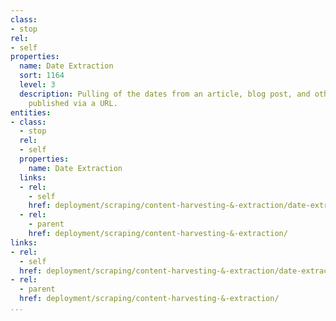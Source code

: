```yaml
---
class:
- stop
rel:
- self
properties:
  name: Date Extraction
  sort: 1164
  level: 3
  description: Pulling of the dates from an article, blog post, and other content
    published via a URL.
entities:
- class:
  - stop
  rel:
  - self
  properties:
    name: Date Extraction
  links:
  - rel:
    - self
    href: deployment/scraping/content-harvesting-&-extraction/date-extraction.md
  - rel:
    - parent
    href: deployment/scraping/content-harvesting-&-extraction/
links:
- rel:
  - self
  href: deployment/scraping/content-harvesting-&-extraction/date-extraction.md
- rel:
  - parent
  href: deployment/scraping/content-harvesting-&-extraction/
...
```

